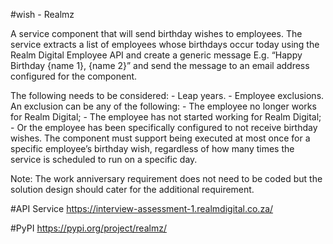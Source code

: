 #wish - Realmz

A service component that will send birthday wishes to employees.
The service extracts a list of employees whose birthdays occur today using the Realm Digital Employee API
and create a generic message E.g. “Happy Birthday {name 1}, {name 2}” and send the message to an email
address configured for the component.

The following needs to be considered:
    - Leap years.
    - Employee exclusions. An exclusion can be any of the following:
        - The employee no longer works for Realm Digital;
        - The employee has not started working for Realm Digital;
        - Or the employee has been specifically configured to not receive birthday wishes.
The component must support being executed at most once for a specific employee’s birthday wish, regardless of
how many times the service is scheduled to run on a specific day.

Note: The work anniversary requirement does not need to be coded but the solution design should cater for the
additional requirement.


#API Service
https://interview-assessment-1.realmdigital.co.za/

#PyPI
https://pypi.org/project/realmz/
